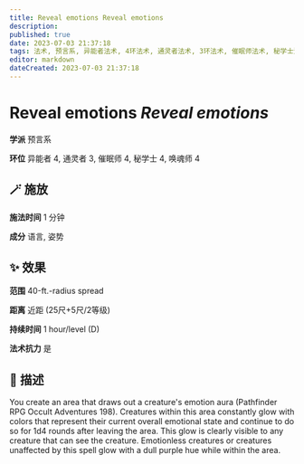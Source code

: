 ```yaml
---
title: Reveal emotions Reveal emotions
description: 
published: true
date: 2023-07-03 21:37:18
tags: 法术, 预言系, 异能者法术, 4环法术, 通灵者法术, 3环法术, 催眠师法术, 秘学士法术, 唤魂师法术
editor: markdown
dateCreated: 2023-07-03 21:37:18
---
```


# **Reveal emotions** *Reveal emotions*

**学派** 预言系 

**环位** 异能者 4, 通灵者 3, 催眠师 4, 秘学士 4, 唤魂师 4

## 🪄 施放

**施法时间** 1 分钟

**成分** 语言, 姿势

## ✨ 效果  

**范围** 40-ft.-radius spread

**距离** 近距 (25尺+5尺/2等级)  

**持续时间** 1 hour/level (D) 

**法术抗力** 是

## 📖 描述

You create an area that draws out a creature's emotion aura (Pathfinder RPG Occult Adventures 198). Creatures within this area constantly glow with colors that represent their current overall  emotional state and continue to do so for 1d4 rounds after leaving the area. This glow is clearly visible to any creature that can see the creature. Emotionless creatures or creatures unaffected by this spell glow with a dull purple hue while within the area.
    